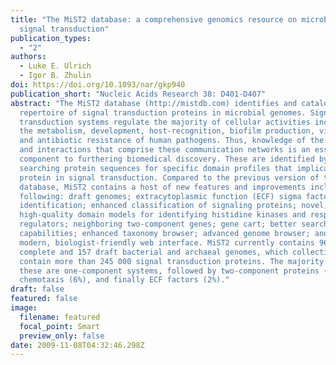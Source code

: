 ```yaml
---
title: "The MiST2 database: a comprehensive genomics resource on microbial
  signal transduction"
publication_types:
  - "2"
authors:
  - Luke E. Ulrich
  - Igor B. Zhulin
doi: https://doi.org/10.1093/nar/gkp940
publication_short: "Nucleic Acids Research 38: D401-D407"
abstract: "The MiST2 database (http://mistdb.com) identifies and catalogs the
  repertoire of signal transduction proteins in microbial genomes. Signal
  transduction systems regulate the majority of cellular activities including
  the metabolism, development, host-recognition, biofilm production, virulence,
  and antibiotic resistance of human pathogens. Thus, knowledge of the proteins
  and interactions that comprise these communication networks is an essential
  component to furthering biomedical discovery. These are identified by
  searching protein sequences for specific domain profiles that implicate a
  protein in signal transduction. Compared to the previous version of the
  database, MiST2 contains a host of new features and improvements including the
  following: draft genomes; extracytoplasmic function (ECF) sigma factor protein
  identification; enhanced classification of signaling proteins; novel,
  high-quality domain models for identifying histidine kinases and response
  regulators; neighboring two-component genes; gene cart; better search
  capabilities; enhanced taxonomy browser; advanced genome browser; and a
  modern, biologist-friendly web interface. MiST2 currently contains 966
  complete and 157 draft bacterial and archaeal genomes, which collectively
  contain more than 245 000 signal transduction proteins. The majority (66%) of
  these are one-component systems, followed by two-component proteins (26%),
  chemotaxis (6%), and finally ECF factors (2%)."
draft: false
featured: false
image:
  filename: featured
  focal_point: Smart
  preview_only: false
date: 2009-11-08T04:32:46.298Z
---
```

